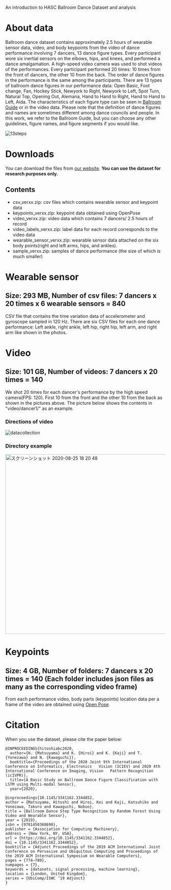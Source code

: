 An introduction to HASC Ballroom Dance Dataset and analysis

# About data
Ballroom dance dataset contains approximately 2.5 hours of wearable sensor data, video, and body keypoints from the video of dance performance involving 7 dancers, 13 dance figure types. Every participant wore six inertial sensors on the elbows, hips, and knees, and performed a dance amalgamation. A high-speed video camera was used to shot videos of the performances. Every participant performed 20 times: 10 times from the front of dancers, the other 10 from the back. The order of dance figures in the performance is the same among the participants.
There are 13 types of ballroom dance figures in our performance data: Open Basic, Foot change, Fan, Hockey Stick, Newyork to Right, Newyork to Left, Spot Turn, Natural Top, Opening Out, Alemana, Hand to Hand to Right, Hand to Hand to Left, Aida. The characteristics of each figure type can be seen in [Ballroom Guide](http://www.ballroomguide.com/workshop/latin/rumba.html) or in the video data. Please note that the definition of dance figures and names are sometimes different among dance councils and people. In this work, we refer to the Ballroom Guide, but you can choose any other guidelines, figure names, and figure segments if you would like.

![13steps](https://user-images.githubusercontent.com/50951418/90306956-3bdb0600-df0d-11ea-9efd-33a18e0e60e3.png)

# Downloads
You can download the files from [our website](http://hub.hasc.jp/menu). **You can use the dataset for research purposes only.**

## Contents
- csv_verxx.zip: csv files which contains wearable sensor and keypoint data
- keypoints_verxx.zip: keypoint data obtained using OpenPose
- video_verxx.zip: video data which contains 7 dancers/ 2.5 hours of record
- video_labels_verxx.zip: label data for each record corresponds to the video data
- wearable_sensor_verxx.zip: wearable sensor data attached on the six body points(right and left arms, hips, and ankles).
- sample_verxx.zip: samples of dance performance (the size of which is much smaller)

# Wearable sensor
## Size: 293 MB, Number of csv files: 7 dancers x 20 times x 6 wearable sensors = 840
CSV file that contains the time variation data of accelerometer and gyroscope sampled in 120 Hz.
There are six CSV files for each one dance performance: Left ankle, right ankle, left hip, right hip, left arm, and right arm like shown in the photos.


# Video
## Size: 101 GB, Number of videos: 7 dancers x 20 times = 140
We shot 20 times for each dancer's performance by the high speed camera(FPS: 120).
First 10 from the front and the other 10 from the back as shown in the pictures above. The picture below shows the contents in "video/dancer1/" as an example.

### Directions of video
![datacollection](https://user-images.githubusercontent.com/50951418/90306972-54e3b700-df0d-11ea-8a73-0990114a7beb.png)

### Directory example
<img width="563" alt="スクリーンショット 2020-08-25 18 20 48" src="https://user-images.githubusercontent.com/50951418/91157552-70667300-e700-11ea-9605-f0c6712d39e0.png">


# Keypoints
## Size: 4 GB, Number of folders: 7 dancers x 20 times = 140 (Each folder includes json files as many as the corresponding video frame)

From each performance video, body parts (keypoints) location data per a frame of the video are obtained using [Open Pose](https://github.com/CMU-Perceptual-Computing-Lab/openpose).

# Citation
When you use the dataset, please cite the paper below:
```
@INPROCEEDINGS{hitoshiabc2020,
  author={H. {Matsuyama} and K. {Hiroi} and K. {Kaji} and T. {Yonezawa} and N. {Kawaguchi}},
  booktitle={Proceedings of the 2020 Joint 9th International Conference on Informatics, Electronics   Vision (ICIEV) and 2020 4th International Conference on Imaging, Vision   Pattern Recognition (icIVPR)}, 
  title={A Basic Study on Ballroom Dance Figure Classification with LSTM using Multi-modal Sensor}, 
  year={2020},
```

```
@inproceedings{10.1145/3341162.3344852,
author = {Matsuyama, Hitoshi and Hiroi, Kei and Kaji, Katsuhiko and Yonezawa, Takuro and Kawaguchi, Nobuo},
title = {Ballroom Dance Step Type Recognition by Random Forest Using Video and Wearable Sensor},
year = {2019},
isbn = {9781450368698},
publisher = {Association for Computing Machinery},
address = {New York, NY, USA},
url = {https://doi.org/10.1145/3341162.3344852},
doi = {10.1145/3341162.3344852},
booktitle = {Adjunct Proceedings of the 2019 ACM International Joint Conference on Pervasive and Ubiquitous Computing and Proceedings of the 2019 ACM International Symposium on Wearable Computers},
pages = {774–780},
numpages = {7},
keywords = {datasets, signal processing, machine learning},
location = {London, United Kingdom},
series = {UbiComp/ISWC ’19 Adjunct}
}
```
